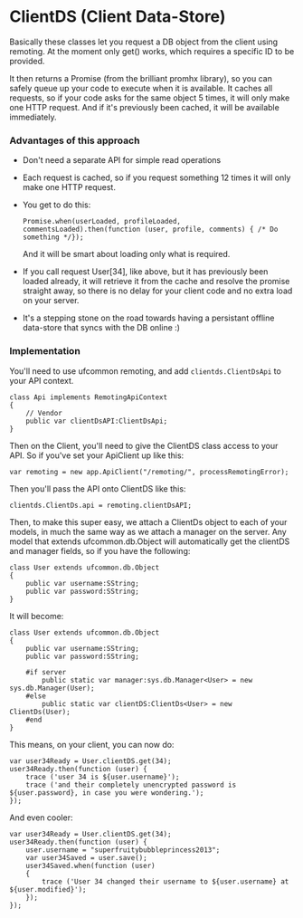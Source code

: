 ClientDS (Client Data-Store)
============================

Basically these classes let you request a DB object from the client 
using remoting.  At the moment only get() works, which requires a specific
ID to be provided.

It then returns a Promise (from the brilliant promhx library), so you can
safely queue up your code to execute when it is available.  It caches all 
requests, so if your code asks for the same object 5 times, it will only
make one HTTP request.  And if it's previously been cached, it will be available
immediately.

### Advantages of this approach

 * Don't need a separate API for simple read operations

 * Each request is cached, so if you request something 12 times it will only make one HTTP request.

 * You get to do this: 
          
       Promise.when(userLoaded, profileLoaded, commentsLoaded).then(function (user, profile, comments) { /* Do something */});

   And it will be smart about loading only what is required.

 * If you call request User[34], like above, but it has previously been
   loaded already, it will retrieve it from the cache and resolve the 
   promise straight away, so there is no delay for your client code and
   no extra load on your server. 
 
 * It's a stepping stone on the road towards having a persistant offline data-store that syncs with the DB online :)

### Implementation

You'll need to use ufcommon remoting, and add `clientds.ClientDsApi` to your API context.

    class Api implements RemotingApiContext
    {
        // Vendor
        public var clientDsAPI:ClientDsApi;
    }

Then on the Client, you'll need to give the ClientDS class access to your API.  So if you've set 
your ApiClient up like this:

    var remoting = new app.ApiClient("/remoting/", processRemotingError);

Then you'll pass the API onto ClientDS like this:

    clientds.ClientDs.api = remoting.clientDsAPI;

Then, to make this super easy, we attach a ClientDs object to each of your models, in much the same 
way as we attach a manager on the server.  Any model that extends ufcommon.db.Object will automatically
get the clientDS and manager fields, so if you have the following:

    class User extends ufcommon.db.Object
    {
        public var username:SString;
        public var password:SString;
    }

It will become:

    class User extends ufcommon.db.Object
    {
        public var username:SString;
        public var password:SString;

        #if server 
            public static var manager:sys.db.Manager<User> = new sys.db.Manager(User);
        #else 
            public static var clientDS:ClientDs<User> = new ClientDs(User);
        #end 
    }

This means, on your client, you can now do:

    var user34Ready = User.clientDS.get(34);
    user34Ready.then(function (user) {
        trace ('user 34 is ${user.username}');
        trace ('and their completely unencrypted password is ${user.password}, in case you were wondering.');
    });

And even cooler:

    var user34Ready = User.clientDS.get(34);
    user34Ready.then(function (user) {
        user.username = "superfruitybubbleprincess2013";
        var user34Saved = user.save();
        user34Saved.when(function (user)
        {
            trace ('User 34 changed their username to ${user.username} at ${user.modified}');
        });
    });
